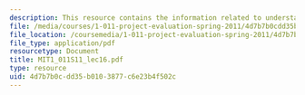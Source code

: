 ```yaml
---
description: This resource contains the information related to understatement of risks.
file: /media/courses/1-011-project-evaluation-spring-2011/4d7b7b0cdd35b0103877c6e23b4f502c_MIT1_011S11_lec16.pdf
file_location: /coursemedia/1-011-project-evaluation-spring-2011/4d7b7b0cdd35b0103877c6e23b4f502c_MIT1_011S11_lec16.pdf
file_type: application/pdf
resourcetype: Document
title: MIT1_011S11_lec16.pdf
type: resource
uid: 4d7b7b0c-dd35-b010-3877-c6e23b4f502c
---
```

